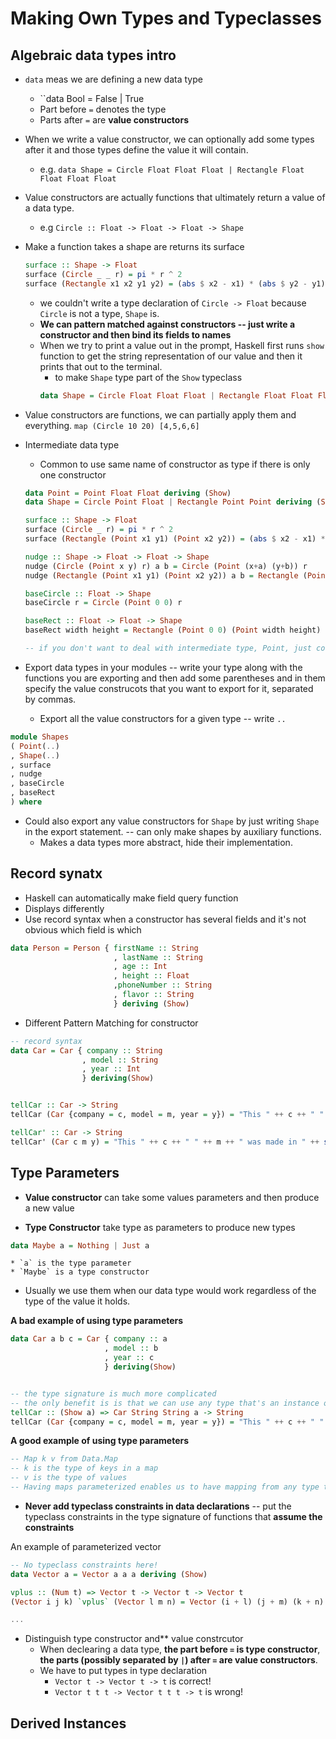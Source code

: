 # Making Own Types and Typeclasses

## Algebraic data types intro
* `data` meas we are defining a new data type
    * ``data Bool = False | True
    * Part before `=` denotes the type
    * Parts after `=` are **value constructors**
* When we write a value constructor, we can optionally add some types after it and those types define the value it will contain.
    * e.g. `data Shape = Circle Float Float Float | Rectangle Float Float Float Float`
* Value constructors are actually functions that ultimately return a value of a data type.
    * e.g `Circle :: Float -> Float -> Float -> Shape`
* Make a function takes a shape are returns its surface
    ```Haskell
    surface :: Shape -> Float
    surface (Circle _ _ r) = pi * r ^ 2
    surface (Rectangle x1 x2 y1 y2) = (abs $ x2 - x1) * (abs $ y2 - y1)
    ```
    * we couldn't write a type declaration of `Circle -> Float` because `Circle` is not a type, `Shape` is.
    * **We can pattern matched against constructors -- just write a constructor and then bind its fields to names**
    * When we try to print a value out in the prompt, Haskell first runs `show` function to get the string representation of our value and then it prints that out to the terminal.
        * to make `Shape` type part of the `Show` typeclass  
        ```Haskell
        data Shape = Circle Float Float Float | Rectangle Float Float Float Float deriving (Show)
        ```
* Value constructors are functions, we can partially apply them and everything. `map (Circle 10 20) [4,5,6,6]`

* Intermediate data type
    * Common to use same name of constructor as type if there is only one constructor
    ```Haskell
    data Point = Point Float Float deriving (Show)  
    data Shape = Circle Point Float | Rectangle Point Point deriving (Show)
    
    surface :: Shape -> Float  
    surface (Circle _ r) = pi * r ^ 2  
    surface (Rectangle (Point x1 y1) (Point x2 y2)) = (abs $ x2 - x1) * (abs $ y2 - y1 
    
    nudge :: Shape -> Float -> Float -> Shape  
    nudge (Circle (Point x y) r) a b = Circle (Point (x+a) (y+b)) r  
    nudge (Rectangle (Point x1 y1) (Point x2 y2)) a b = Rectangle (Point (x1+a) (y1+b)) (Point (x2+a) (y2+b))  
    
    baseCircle :: Float -> Shape  
    baseCircle r = Circle (Point 0 0) r  
  
    baseRect :: Float -> Float -> Shape  
    baseRect width height = Rectangle (Point 0 0) (Point width height)
    
    -- if you don't want to deal with intermediate type, Point, just construct a baseCircle / baseRect and nudge it!
    
    ```
* Export data types in your modules -- write your type along with the functions you are exporting and then add some parentheses and in them specify the value construcots that you want to export for it, separated by commas.
    * Export all the value constructors for a given type -- write `..`
```Haskell
module Shapes   
( Point(..)  
, Shape(..)  
, surface  
, nudge  
, baseCircle  
, baseRect  
) where  
```

* Could also export any value constructors for `Shape` by just writing `Shape` in the export statement. -- can only make shapes by auxiliary functions.
    * Makes a data types more abstract, hide their implementation.

## Record synatx

* Haskell can automatically make field query function
* Displays differently
* Use record syntax when a constructor has several fields and it's not obvious which field is which
```Haskell
data Person = Person { firstName :: String
                       , lastName :: String
                       , age :: Int
                       , height :: Float
                       ,phoneNumber :: String
                       , flavor :: String
                       } deriving (Show)
```
* Different Pattern Matching for constructor

```Haskell
-- record syntax
data Car = Car { company :: String
                , model :: String
                , year :: Int
                } deriving(Show)


tellCar :: Car -> String
tellCar (Car {company = c, model = m, year = y}) = "This " ++ c ++ " " ++ m ++ " was made in " ++ show y

tellCar' :: Car -> String
tellCar' (Car c m y) = "This " ++ c ++ " " ++ m ++ " was made in " ++ show y
```

## Type Parameters
* **Value constructor** can take some values parameters and then produce a new value

* **Type Constructor** take type as parameters to produce new types
```Haskell
data Maybe a = Nothing | Just a
```
    * `a` is the type parameter
    * `Maybe` is a type constructor
* Usually we use them when our data type would work regardless of the type of the value it holds.

**A bad example of using type parameters**
```Haskell
data Car a b c = Car { company :: a
                     , model :: b
                     , year :: c
                     } deriving(Show)


-- the type signature is much more complicated
-- the only benefit is is that we can use any type that's an instance of the show type class as the type for c
tellCar :: (Show a) => Car String String a -> String
tellCar (Car {company = c, model = m, year = y}) = "This " ++ c ++ " " ++ m ++ " was made in " ++ show y
```

**A good example of using type parameters**
```haskell
-- Map k v from Data.Map
-- k is the type of keys in a map
-- v is the type of values
-- Having maps parameterized enables us to have mapping from any type to any type (As long as the type of the key is part of Ord typeclass)
```
* **Never add typeclass constraints in data declarations** -- put the typeclass constraints in the type signature of functions that **assume the constraints**

An example of parameterized vector
```Haskell
-- No typeclass constraints here!
data Vector a = Vector a a a deriving (Show)

vplus :: (Num t) => Vector t -> Vector t -> Vector t
(Vector i j k) `vplus` (Vector l m n) = Vector (i + l) (j + m) (k + n)

...

```

* Distinguish type constructor and** value constrcutor
    * When declearing a data type, **the part before `=` is type constructor**, **the parts (possibly separated by `|`) after `=` are value constructors**.
    * We have to put types in type declaration
        * `Vector t -> Vector t -> t` is correct!
        * `Vector t t t -> Vector t t t -> t` is wrong!

## Derived Instances
